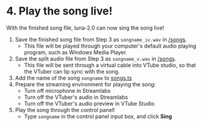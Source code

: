 # 4. Play the song live!

With the finished song file, luna-2.0 can now sing the song live!

1. Save the finished song file from Step 3 as `songname_iv.wav` in [/songs](https://github.com/smokie777/luna-2.0/tree/main/python/songs).
   - This file will be played through your computer's default audio playing program, such as Windows Media Player.
2. Save the split audio file from Step 3 as `songname_v.wav` in [/songs](https://github.com/smokie777/luna-2.0/tree/main/python/songs).
   - This file will be sent through a virtual cable into VTube studio, so that the VTuber can lip sync with the song.
3. Add the name of the song `songname` to [songs.ts](https://github.com/smokie777/luna-2.0/blob/main/javascript/control_panel/src/songs.ts)
4. Prepare the streaming environment for playing the song:
   - Turn off microphone in Streamlabs
   - Turn off the VTuber's audio in Streamlabs
   - Turn off the VTuber's audio preview in VTube Studio
5. Play the song through the control panel!
   - Type `songname` in the control panel input box, and click **Sing**
